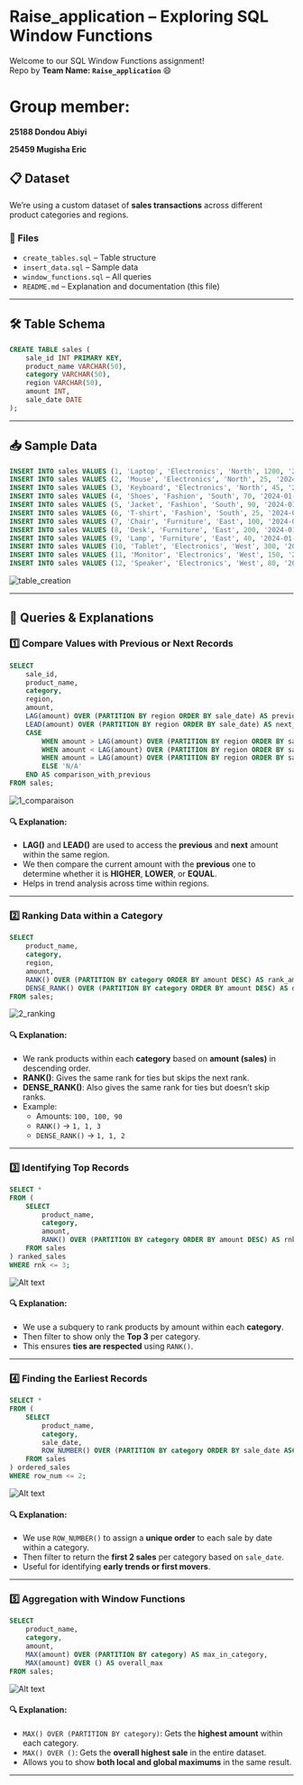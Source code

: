 

#  Raise_application – Exploring SQL Window Functions

Welcome to our SQL Window Functions assignment!  
Repo by **Team Name: `Raise_application`** 😄

# Group member:
**25188 Dondou Abiyi**

**25459 Mugisha Eric**

## 📋 Dataset

We’re using a custom dataset of **sales transactions** across different product categories and regions.

### 📁 Files
- `create_tables.sql` – Table structure
- `insert_data.sql` – Sample data
- `window_functions.sql` – All queries
- `README.md` – Explanation and documentation (this file)

---

## 🛠️ Table Schema

```sql
CREATE TABLE sales (
    sale_id INT PRIMARY KEY,
    product_name VARCHAR(50),
    category VARCHAR(50),
    region VARCHAR(50),
    amount INT,
    sale_date DATE
);
```

---

## 📥 Sample Data

```sql
INSERT INTO sales VALUES (1, 'Laptop', 'Electronics', 'North', 1200, '2024-01-10');
INSERT INTO sales VALUES (2, 'Mouse', 'Electronics', 'North', 25, '2024-01-11');
INSERT INTO sales VALUES (3, 'Keyboard', 'Electronics', 'North', 45, '2024-01-12');
INSERT INTO sales VALUES (4, 'Shoes', 'Fashion', 'South', 70, '2024-01-10');
INSERT INTO sales VALUES (5, 'Jacket', 'Fashion', 'South', 90, '2024-01-11');
INSERT INTO sales VALUES (6, 'T-shirt', 'Fashion', 'South', 25, '2024-01-13');
INSERT INTO sales VALUES (7, 'Chair', 'Furniture', 'East', 100, '2024-01-10');
INSERT INTO sales VALUES (8, 'Desk', 'Furniture', 'East', 200, '2024-01-11');
INSERT INTO sales VALUES (9, 'Lamp', 'Furniture', 'East', 40, '2024-01-12');
INSERT INTO sales VALUES (10, 'Tablet', 'Electronics', 'West', 300, '2024-01-10');
INSERT INTO sales VALUES (11, 'Monitor', 'Electronics', 'West', 150, '2024-01-11');
INSERT INTO sales VALUES (12, 'Speaker', 'Electronics', 'West', 80, '2024-01-12');
```
![table_creation](https://github.com/user-attachments/assets/bbba4e77-82ca-4d04-9fce-6958cd0b4718)

---

## 🧪 Queries & Explanations

### 1️⃣ Compare Values with Previous or Next Records

```sql
SELECT 
    sale_id,
    product_name,
    category,
    region,
    amount,
    LAG(amount) OVER (PARTITION BY region ORDER BY sale_date) AS previous_amount,
    LEAD(amount) OVER (PARTITION BY region ORDER BY sale_date) AS next_amount,
    CASE
        WHEN amount > LAG(amount) OVER (PARTITION BY region ORDER BY sale_date) THEN 'HIGHER'
        WHEN amount < LAG(amount) OVER (PARTITION BY region ORDER BY sale_date) THEN 'LOWER'
        WHEN amount = LAG(amount) OVER (PARTITION BY region ORDER BY sale_date) THEN 'EQUAL'
        ELSE 'N/A'
    END AS comparison_with_previous
FROM sales;
```
![1_comparaison](https://github.com/user-attachments/assets/1de29455-50de-45fa-bd58-4e992548cfd7)

#### 🔍 Explanation:
- **LAG()** and **LEAD()** are used to access the **previous** and **next** amount within the same region.
- We then compare the current amount with the **previous** one to determine whether it is **HIGHER**, **LOWER**, or **EQUAL**.
- Helps in trend analysis across time within regions.

---

### 2️⃣ Ranking Data within a Category

```sql
SELECT 
    product_name,
    category,
    region,
    amount,
    RANK() OVER (PARTITION BY category ORDER BY amount DESC) AS rank_amount,
    DENSE_RANK() OVER (PARTITION BY category ORDER BY amount DESC) AS dense_rank_amount
FROM sales;
```
![2_ranking](https://github.com/user-attachments/assets/03764d58-b013-402e-8f11-fe4ed9c03394)

#### 🔍 Explanation:
- We rank products within each **category** based on **amount (sales)** in descending order.
- **RANK()**: Gives the same rank for ties but skips the next rank.
- **DENSE_RANK()**: Also gives the same rank for ties but doesn’t skip ranks.
- Example:
  - Amounts: `100, 100, 90`
  - `RANK()` → `1, 1, 3`
  - `DENSE_RANK()` → `1, 1, 2`

---

### 3️⃣ Identifying Top Records

```sql
SELECT *
FROM (
    SELECT 
        product_name,
        category,
        amount,
        RANK() OVER (PARTITION BY category ORDER BY amount DESC) AS rnk
    FROM sales
) ranked_sales
WHERE rnk <= 3;
```
![Alt text](https://github.com/user-attachments/assets/26ea1f7b-1a0d-4e24-937a-ab165101340a)

#### 🔍 Explanation:
- We use a subquery to rank products by amount within each **category**.
- Then filter to show only the **Top 3** per category.
- This ensures **ties are respected** using `RANK()`.

---

### 4️⃣ Finding the Earliest Records

```sql
SELECT *
FROM (
    SELECT 
        product_name,
        category,
        sale_date,
        ROW_NUMBER() OVER (PARTITION BY category ORDER BY sale_date ASC) AS row_num
    FROM sales
) ordered_sales
WHERE row_num <= 2;
```
![Alt text](https://github.com/user-attachments/assets/610e8e55-5c03-4208-86f4-f2b6ca06a43a)

#### 🔍 Explanation:
- We use `ROW_NUMBER()` to assign a **unique order** to each sale by date within a category.
- Then filter to return the **first 2 sales** per category based on `sale_date`.
- Useful for identifying **early trends or first movers**.

---

### 5️⃣ Aggregation with Window Functions

```sql
SELECT 
    product_name,
    category,
    amount,
    MAX(amount) OVER (PARTITION BY category) AS max_in_category,
    MAX(amount) OVER () AS overall_max
FROM sales;
```
![Alt text](https://github.com/user-attachments/assets/b5da7d08-665b-4424-a5db-10d81bc69731)

#### 🔍 Explanation:
- `MAX() OVER (PARTITION BY category)`: Gets the **highest amount** within each category.
- `MAX() OVER ()`: Gets the **overall highest sale** in the entire dataset.
- Allows you to show **both local and global maximums** in the same result.

---

